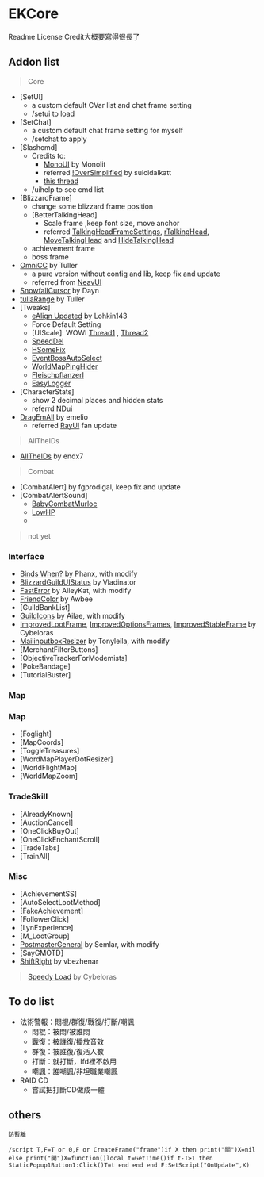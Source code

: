 # EKCore

Readme License Credit大概要寫得很長了

## Addon list
> Core
* [SetUI]
    * a custom default CVar list and chat frame setting
    * /setui to load
* [SetChat]
    * a custom default chat frame setting for myself
    * /setchat to apply
* [Slashcmd]
    * Credits to:
        * [MonoUI](https://www.wowinterface.com/downloads/info18071-MonoUI.html) by Monolit
        * referred [!OverSimplified](https://www.wowinterface.com/downloads/info17401) by suicidalkatt
        * [this thread](https://www.wowinterface.com/forums/showthread.php?t=52673)
    * /uihelp to see cmd list
* [BlizzardFrame]
    * change some blizzard frame position
    * [BetterTalkingHead]
        * Scale frame ,keep font size, move anchor
        * referred [TalkingHeadFrameSettings](https://mods.curse.com/addons/wow/talkingheadframe_settings), [rTalkingHead](https://github.com/zorker/rothui/blob/master/wow7.0/rTalkingHead), [MoveTalkingHead](https://mods.curse.com/addons/wow/movetalkinghead) and [HideTalkingHead](https://mods.curse.com/addons/wow/hidetalkinghead)
     * achievement frame
     * boss frame
* [OmniCC](https://github.com/tullamods/OmniCC) by Tuller
    * a pure version without config and lib, keep fix and update
    * referred from [NeavUI](https://github.com/renstrom/NeavUI)
* [SnowfallCursor](https://www.wowinterface.com/downloads/info15693-SnowfallCursor.html) by Dayn
* [tullaRange](https://mods.curse.com/addons/wow/tullarange#t1:description) by Tuller
* [Tweaks]
    * [eAlign Updated](https://mods.curse.com/addons/wow/ealign-updated) by Lohkin143  
    * Force Default Setting
    * [UIScale]: WOWI [Thread1](https://www.wowinterface.com/forums/showthread.php?t=31813) , [Thread2](https://www.wowinterface.com/forums/showthread.php?t=54089)
    * [SpeedDel](https://mods.curse.com/addons/wow/speeddel)
    * [HSomeFix](http://bbs.ngacn.cc/read.php?tid=10057098)
    * [EventBossAutoSelect](https://www.wowinterface.com/downloads/info20440-EventBossAutoSelect.html)
    * [WorldMapPingHider](https://mods.curse.com/addons/wow/world-map-ping-hider)
    * [Fleischpflanzerl](https://github.com/Stanzilla/Fleischpflanzerl/blob/master/Modules/Slashhandler.lua)
    * [EasyLogger](https://mods.curse.com/addons/wow/easylogger)
* [CharacterStats]  
  * show 2 decimal places and hidden stats  
  * referrd [NDui](https://github.com/siweia/NDui)  
* [DragEmAll](https://mods.curse.com/addons/wow/drag-em-all) by emelio  
  * referred [RayUI](https://github.com/fgprodigal/RayUI) fan update 
  
> AllTheIDs
* [AllTheIDs](https://wow.curseforge.com/projects/alltheids) by endx7
> Combat
* [CombatAlert] by fgprodigal, keep fix and update
* [CombatAlertSound]
    * [BabyCombatMurloc](https://www.wowinterface.com/downloads/info21135-BabyCombatMurloc.html)
    * [LowHP](https://wow.curseforge.com/projects/low-hp)
    * 
> not yet
### Interface
* [Binds When?](https://mods.curse.com/addons/wow/bindswhen) by Phanx, with modify  
* [BlizzardGuildUIStatus](https://www.wowinterface.com/downloads/fileinfo.php?id=18514) by Vladinator  
* [FastError](https://www.wowinterface.com/downloads/info16645) by AlleyKat, with modify  
* [FriendColor](https://www.wowinterface.com/downloads/info8679) by Awbee  
* [GuildBankList]  
* [GuildIcons](https://www.wowinterface.com/downloads/info20028) by Ailae, with modify  
* [ImprovedLootFrame](https://mods.curse.com/addons/wow/improved-loot-frame), [ImprovedOptionsFrames](https://mods.curse.com/addons/wow/improved-options-frames), [ImprovedStableFrame](https://mods.curse.com/addons/wow/improved-stable-frame) by Cybeloras  
* [MailinputboxResizer](https://www.wowinterface.com/downloads/info22663) by Tonyleila, with modify  
* [MerchantFilterButtons]  
* [ObjectiveTrackerForModemists]  
* [PokeBandage]  
* [TutorialBuster]  
### Map
### Map
* [Foglight]  
* [MapCoords]  
* [ToggleTreasures]  
* [WordMapPlayerDotResizer]  
* [WorldFlightMap]  
* [WorldMapZoom]  
### TradeSkill
* [AlreadyKnown]  
* [AuctionCancel]  
* [OneClickBuyOut]  
* [OneClickEnchantScroll]  
* [TradeTabs]  
* [TrainAll]  
### Misc
* [AchievementSS]  
* [AutoSelectLootMethod]  
* [FakeAchievement]  
* [FollowerClick]  
* [LynExperience]  
* [M_LootGroup]  
* [PostmasterGeneral](https://mods.curse.com/addons/wow/postmastergeneral) by Semlar, with modify  
* [SayGMOTD]  
* [ShiftRight](https://mods.curse.com/addons/wow/shift-right) by vbezhenar   

> [Speedy Load](https://mods.curse.com/addons/wow/speedy-load) by Cybeloras

## To do list

* 法術警報：悶棍/群復/戰復/打斷/嘲諷
  * 悶棍：被悶/被誰悶
  * 戰復：被誰復/播放音效
  * 群復：被誰復/復活人數
  * 打斷：就打斷，lfd裡不啟用
  * 嘲諷：誰嘲諷/非坦職業嘲諷
* RAID CD
  * 嘗試把打斷CD做成一體
## others
````
防暫離

/script T,F=T or 0,F or CreateFrame("frame")if X then print("關")X=nil else print("開")X=function()local t=GetTime()if t-T>1 then StaticPopup1Button1:Click()T=t end end end F:SetScript("OnUpdate",X)
````

